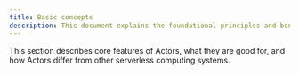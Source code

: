 ```yaml
---
title: Basic concepts
description: This document explains the foundational principles and benefits of using Actors in serverless computing.
---
```


This section describes core features of Actors, what they are good for, and how Actors differ from other serverless
computing systems. 
